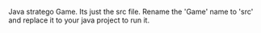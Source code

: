 Java stratego Game. Its just the src file. Rename the 'Game' name to 'src' and replace it to your java project to run it.
